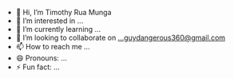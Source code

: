 - 👋 Hi, I’m Timothy Rua Munga 
- 👀 I’m interested in ...
- 🌱 I’m currently learning ...
- 💞️ I’m looking to collaborate on ...guydangerous360@gmail.com
- 📫 How to reach me ...
- 😄 Pronouns: ...
- ⚡ Fun fact: ...

<!---
tim-rm/tim-rm is a ✨ special ✨ repository because its `README.md` (this file) appears on your GitHub profile.
You can click the Preview link to take a look at your changes.
--->
